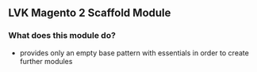 ## LVK Magento 2 Scaffold Module

### What does this module do?

- provides only an empty base pattern with essentials in order to create further modules
